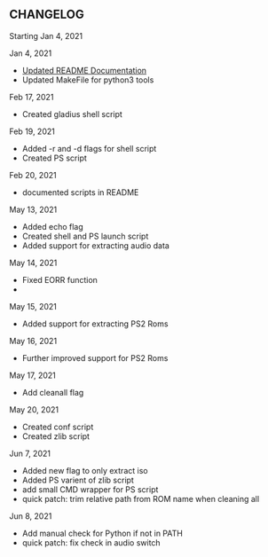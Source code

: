 ## CHANGELOG

Starting Jan 4, 2021

Jan 4, 2021
* [Updated README Documentation](c9bb4149b7f11949093cefd78c2cf41cf9d526ed)
* Updated MakeFile for python3 tools

Feb 17, 2021
* Created gladius shell script

Feb 19, 2021
* Added -r and -d flags for shell script
* Created PS script

Feb 20, 2021
* documented scripts in README

May 13, 2021
* Added echo flag
* Created shell and PS launch script
* Added support for extracting audio data

May 14, 2021
* Fixed EORR function
*  

May 15, 2021
* Added support for extracting PS2 Roms

May 16, 2021
* Further improved support for PS2 Roms

May 17, 2021
* Add cleanall flag

May 20, 2021
* Created conf script
* Created zlib script

Jun 7, 2021
* Added new flag to only extract iso
* Added PS varient of zlib script
* add small CMD wrapper for PS script
* quick patch: trim relative path from ROM name when cleaning all

Jun 8, 2021
* Add manual check for Python if not in PATH
* quick patch: fix check in audio switch
